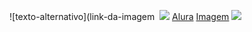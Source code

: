 ![texto-alternativo](link-da-imagem
![]()
![](https://img.shields.io/badge/JavaScript-323330?style=for-the-badge&logo=javascript&logoColor=F7DF1E)
[Alura](https://www.alura.com.br)
[Imagem](link-do-site)
[![](https://img.shields.io/badge/Instagram-E4405F?style=for-the-badge&logo=instagram&logoColor=white)](https://www.instagram.com/aluraonline/)
